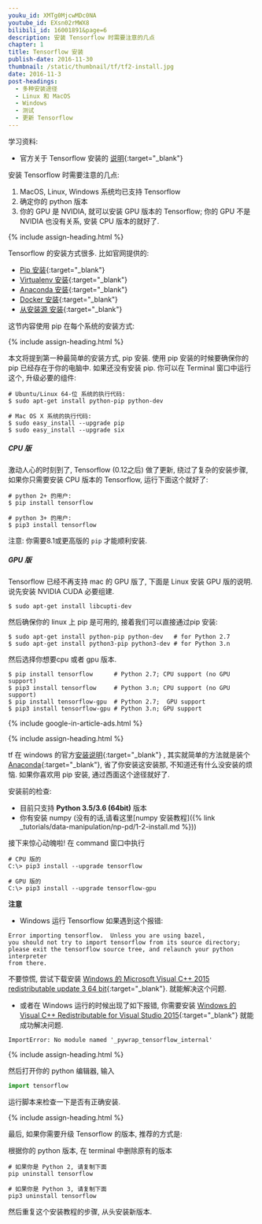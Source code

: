 ```yaml
---
youku_id: XMTg0MjcwMDc0NA
youtube_id: EXsn02rMWX8
bilibili_id: 16001891&page=6
description: 安装 Tensorflow 时需要注意的几点
chapter: 1
title: Tensorflow 安装
publish-date: 2016-11-30
thumbnail: /static/thumbnail/tf/tf2-install.jpg
date: 2016-11-3
post-headings:
  - 多种安装途径
  - Linux 和 MacOS
  - Windows
  - 测试
  - 更新 Tensorflow
---
```



学习资料:
  * 官方关于 Tensorflow 安装的 [说明](https://www.tensorflow.org/versions/master/get_started/os_setup.html){:target="_blank"}

安装 Tensorflow 时需要注意的几点:

1. MacOS, Linux, Windows 系统均已支持 Tensorflow
2. 确定你的 python 版本
3. 你的 GPU 是 NVIDIA, 就可以安装 GPU 版本的 Tensorflow; 你的 GPU 不是 NVIDIA 也没有关系, 安装 CPU 版本的就好了.

{% include assign-heading.html %}

Tensorflow 的安装方式很多. 比如官网提供的:

* [Pip 安装](https://www.tensorflow.org/versions/master/get_started/os_setup.html#pip-installation){:target="_blank"}
* [Virtualenv 安装](https://www.tensorflow.org/versions/master/get_started/os_setup.html#virtualenv-installation){:target="_blank"}
* [Anaconda 安装](https://www.tensorflow.org/versions/master/get_started/os_setup.html#anaconda-installation){:target="_blank"}
* [Docker 安装](https://www.tensorflow.org/versions/master/get_started/os_setup.html#docker-installation){:target="_blank"}
* [从安装源 安装](https://www.tensorflow.org/versions/master/get_started/os_setup.html#installing-from-sources){:target="_blank"}

这节内容使用 pip 在每个系统的安装方式:


{% include assign-heading.html %}

本文将提到第一种最简单的安装方式, pip 安装.
使用 pip 安装的时候要确保你的 pip 已经存在于你的电脑中. 如果还没有安装 pip. 
你可以在 Terminal 窗口中运行这个, 升级必要的组件:

```shell
# Ubuntu/Linux 64-位 系统的执行代码:
$ sudo apt-get install python-pip python-dev

# Mac OS X 系统的执行代码:
$ sudo easy_install --upgrade pip
$ sudo easy_install --upgrade six
```

<h5 id="LM-CPU">CPU 版</h5>

激动人心的时刻到了, Tensorflow (0.12之后) 做了更新, 绕过了复杂的安装步骤, 如果你只需要安装
CPU 版本的 Tensorflow, 运行下面这个就好了:

```shell
# python 2+ 的用户:
$ pip install tensorflow

# python 3+ 的用户:
$ pip3 install tensorflow
```

注意: 你需要8.1或更高版的 `pip` 才能顺利安装.

<h5 id="LM-GPU">GPU 版</h5>

Tensorflow 已经不再支持 mac 的 GPU 版了, 下面是 Linux 安装 GPU 版的说明.
说先安装 NVIDIA CUDA 必要组建.

```shell
$ sudo apt-get install libcupti-dev
```

然后确保你的 linux 上 pip 是可用的, 接着我们可以直接通过pip 安装:

```shell
$ sudo apt-get install python-pip python-dev   # for Python 2.7
$ sudo apt-get install python3-pip python3-dev # for Python 3.n
```

然后选择你想要cpu 或者 gpu 版本.

```shell
$ pip install tensorflow      # Python 2.7; CPU support (no GPU support)
$ pip3 install tensorflow     # Python 3.n; CPU support (no GPU support)
$ pip install tensorflow-gpu  # Python 2.7;  GPU support
$ pip3 install tensorflow-gpu # Python 3.n; GPU support
```





{% include google-in-article-ads.html %}

{% include assign-heading.html %}

tf 在 windows 的官方[安装说明](https://www.tensorflow.org/install/install_windows){:target="_blank"}
, 其实就简单的方法就是装个 [Anaconda](https://www.continuum.io/downloads){:target="_blank"}, 省了你安装这安装那, 不知道还有什么没安装的烦恼.
如果你喜欢用 pip 安装, 通过西面这个途径就好了.


安装前的检查:

* 目前只支持 **Python 3.5/3.6 (64bit)** 版本
* 你有安装 numpy (没有的话,请看这里[numpy 安装教程]({% link _tutorials/data-manipulation/np-pd/1-2-install.md %}))

接下来惊心动魄啦! 在 command 窗口中执行

```shell
# CPU 版的
C:\> pip3 install --upgrade tensorflow

# GPU 版的
C:\> pip3 install --upgrade tensorflow-gpu
```

**注意**

* Windows 运行 Tensorflow 如果遇到这个报错:

```
Error importing tensorflow.  Unless you are using bazel,
you should not try to import tensorflow from its source directory;
please exit the tensorflow source tree, and relaunch your python interpreter
from there.
```

不要惊慌, 尝试下载安装 [Windows 的 Microsoft Visual C++ 2015 redistributable update 3 64 bit](https://www.visualstudio.com/downloads/){:target="_blank"}.
就能解决这个问题.

* 或者在 Windows 运行的时候出现了如下报错, 你需要安装 [Windows 的 Visual C++ Redistributable for Visual Studio 2015](https://www.microsoft.com/en-us/download/confirmation.aspx?id=48145){:target="_blank"} 就能成功解决问题.

```
ImportError: No module named '_pywrap_tensorflow_internal'
```







{% include assign-heading.html %}

然后打开你的 python 编辑器, 输入

```python
import tensorflow
```

运行脚本来检查一下是否有正确安装.


{% include assign-heading.html %}

最后, 如果你需要升级 Tensorflow 的版本, 推荐的方式是:

根据你的 python 版本, 在 terminal 中删除原有的版本

```shell
# 如果你是 Python 2, 请复制下面
pip uninstall tensorflow

# 如果你是 Python 3, 请复制下面
pip3 uninstall tensorflow
```

然后重复这个安装教程的步骤, 从头安装新版本.
